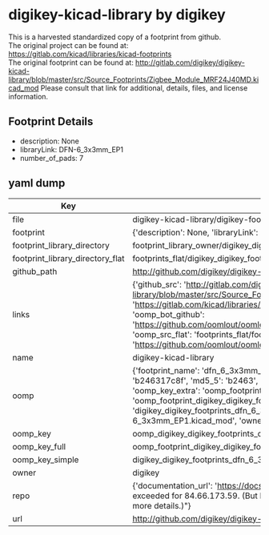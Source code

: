 # digikey-kicad-library by digikey  
This is a harvested standardized copy of a footprint from github.  
The original project can be found at:  
https://gitlab.com/kicad/libraries/kicad-footprints  
The original footprint can be found at:
http://gitlab.com/digikey/digikey-kicad-library/blob/master/src/Source_Footprints/Zigbee_Module_MRF24J40MD.kicad_mod
Please consult that link for additional, details, files, and license information.  
## Footprint Details
* description: None  
* libraryLink: DFN-6_3x3mm_EP1  
* number_of_pads: 7  
## yaml dump  
| Key | Value |  
| --- | --- |  
| file | digikey-kicad-library/digikey-footprints.pretty/DFN-6_3x3mm_EP1.kicad_mod |  
| footprint | {'description': None, 'libraryLink': 'DFN-6_3x3mm_EP1', 'number_of_pads': 7} |  
| footprint_library_directory | footprint_library_owner/digikey_digikey-kicad-library |  
| footprint_library_directory_flat | footprints_flat/digikey_digikey_footprints_dfn_6_3x3mm_ep1/working |  
| github_path | http://github.com/digikey/digikey-kicad-library/blob/master/digikey-footprints.pretty/DFN-6_3x3mm_EP1.kicad_mod |  
| links | {'github_src': 'http://gitlab.com/digikey/digikey-kicad-library/blob/master/src/Source_Footprints/Zigbee_Module_MRF24J40MD.kicad_mod', 'github_src_repo': 'https://gitlab.com/kicad/libraries/kicad-footprints', 'oomp_bot': 'footprints/digikey_digikey_footprints_dfn_6_3x3mm_ep1/working', 'oomp_bot_github': 'https://github.com/oomlout/oomlout_oomp_footprint_bot/tree/main/footprints/digikey_digikey_footprints_dfn_6_3x3mm_ep1/working', 'oomp_src_flat': 'footprints_flat/footprints_flat/digikey_digikey_footprints_dfn_6_3x3mm_ep1/working', 'oomp_src_flat_github': 'https://github.com/oomlout/oomlout_oomp_footprint_src/tree/main/footprints_flat/digikey_digikey_footprints_dfn_6_3x3mm_ep1/working'} |  
| name | digikey-kicad-library |  
| oomp | {'footprint_name': 'dfn_6_3x3mm_ep1', 'library_name': 'digikey_footprints', 'md5': 'b246317c8fcefceda3be02470d04ee8a', 'md5_10': 'b246317c8f', 'md5_5': 'b2463', 'md5_6': 'b24631', 'oomp_key': 'oomp_digikey_digikey_footprints_dfn_6_3x3mm_ep1', 'oomp_key_extra': 'oomp_footprint_digikey_digikey_footprints_dfn_6_3x3mm_ep1', 'oomp_key_full': 'oomp_footprint_digikey_digikey_footprints_dfn_6_3x3mm_ep1_b24631', 'oomp_key_simple': 'digikey_digikey_footprints_dfn_6_3x3mm_ep1', 'original_filename': 'digikey-kicad-library/digikey-footprints.pretty/DFN-6_3x3mm_EP1.kicad_mod', 'owner_name': 'digikey'} |  
| oomp_key | oomp_digikey_digikey_footprints_dfn_6_3x3mm_ep1 |  
| oomp_key_full | oomp_footprint_digikey_digikey_footprints_dfn_6_3x3mm_ep1 |  
| oomp_key_simple | digikey_digikey_footprints_dfn_6_3x3mm_ep1 |  
| owner | digikey |  
| repo | {'documentation_url': 'https://docs.github.com/rest/overview/resources-in-the-rest-api#rate-limiting', 'message': "API rate limit exceeded for 84.66.173.59. (But here's the good news: Authenticated requests get a higher rate limit. Check out the documentation for more details.)"} |  
| url | http://github.com/digikey/digikey-kicad-library |  

